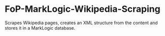 FoP-MarkLogic-Wikipedia-Scraping
================================
Scrapes Wikipedia pages, creates an XML structure from the content and stores it in a MarkLogic database.
